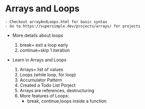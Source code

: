 # Arrays and Loops

    - Checkout arrayAndLoops.html for basic syntax
    - Go to https://supersimple.dev/projects/arrays/ for projects

- More details about loops

  1. break= exit a loop early
  2. continue=skip 1 iteration

- Learn in Arrays and Loops
  1. Arrays= list of values
  2. Loops (while loop, for loop)
  3. Accumulator Pattern
  4. Created a Todo List Porject
  5. Arrays are references, destructuring
  6. More features of Loops:
     - break, continue,loops inside a function
